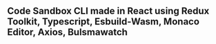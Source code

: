 ## Code Sandbox CLI made in React using Redux Toolkit, Typescript, Esbuild-Wasm, Monaco Editor, Axios, Bulsmawatch

